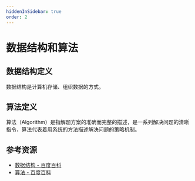 ```yaml
---
hiddenInSidebar: true
order: 2
---
```


# 数据结构和算法

## 数据结构定义

数据结构是计算机存储、组织数据的方式。

## 算法定义

算法（Algorithm）是指解题方案的准确而完整的描述，是一系列解决问题的清晰指令，算法代表着用系统的方法描述解决问题的策略机制。

## 参考资源

- [数据结构 - 百度百科](https://baike.baidu.com/item/%E6%95%B0%E6%8D%AE%E7%BB%93%E6%9E%84/1450)
- [算法 - 百度百科](https://baike.baidu.com/item/%E7%AE%97%E6%B3%95)
